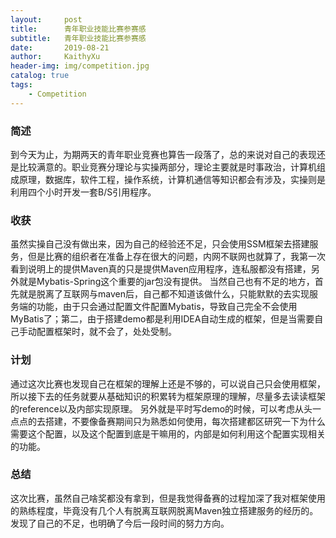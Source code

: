 ```yaml
---
layout:     post
title:      青年职业技能比赛参赛感
subtitle:   青年职业技能比赛参赛感
date:       2019-08-21
author:     KaithyXu
header-img: img/competition.jpg
catalog: true
tags:
    - Competition
---
```


### 简述

到今天为止，为期两天的青年职业竞赛也算告一段落了，总的来说对自己的表现还是比较满意的。职业竞赛分理论与实操两部分，理论主要就是时事政治，计算机组成原理，数据库，软件工程，操作系统，计算机通信等知识都会有涉及，实操则是利用四个小时开发一套B/S引用程序。

### 收获
虽然实操自己没有做出来，因为自己的经验还不足，只会使用SSM框架去搭建服务，但是比赛的组织者在准备上存在很大的问题，内网不联网也就算了，我第一次看到说明上的提供Maven真的只是提供Maven应用程序，连私服都没有搭建，另外就是Mybatis-Spring这个重要的jar包没有提供。
当然自己也有不足的地方，首先就是脱离了互联网与maven后，自己都不知道该做什么，只能默默的去实现服务端的功能，由于只会通过配置文件配置Mybatis，导致自己完全不会使用MyBatis了；第二，由于搭建demo都是利用IDEA自动生成的框架，但是当需要自己手动配置框架时，就不会了，处处受制。

### 计划
通过这次比赛也发现自己在框架的理解上还是不够的，可以说自己只会使用框架，所以接下去的任务就要从基础知识的积累转为框架原理的理解，尽量多去读读框架的reference以及内部实现原理。
另外就是平时写demo的时候，可以考虑从头一点点的去搭建，不要像备赛期间只为熟悉如何使用，每次搭建都区研究一下为什么需要这个配置，以及这个配置到底是干嘛用的，内部是如何利用这个配置实现相关的功能。

### 总结
这次比赛，虽然自己啥奖都没有拿到，但是我觉得备赛的过程加深了我对框架使用的熟练程度，毕竟没有几个人有脱离互联网脱离Maven独立搭建服务的经历的。发现了自己的不足，也明确了今后一段时间的努力方向。